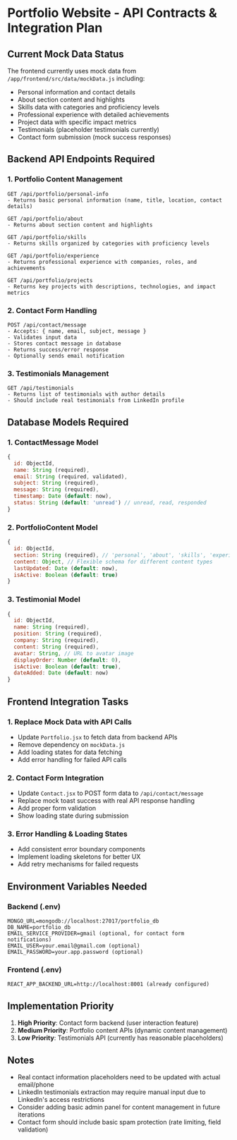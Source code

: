 # Portfolio Website - API Contracts & Integration Plan

## Current Mock Data Status
The frontend currently uses mock data from `/app/frontend/src/data/mockData.js` including:
- Personal information and contact details
- About section content and highlights
- Skills data with categories and proficiency levels
- Professional experience with detailed achievements
- Project data with specific impact metrics
- Testimonials (placeholder testimonials currently)
- Contact form submission (mock success responses)

## Backend API Endpoints Required

### 1. Portfolio Content Management
```
GET /api/portfolio/personal-info
- Returns basic personal information (name, title, location, contact details)

GET /api/portfolio/about
- Returns about section content and highlights

GET /api/portfolio/skills
- Returns skills organized by categories with proficiency levels

GET /api/portfolio/experience
- Returns professional experience with companies, roles, and achievements

GET /api/portfolio/projects 
- Returns key projects with descriptions, technologies, and impact metrics
```

### 2. Contact Form Handling
```
POST /api/contact/message
- Accepts: { name, email, subject, message }
- Validates input data
- Stores contact message in database
- Returns success/error response
- Optionally sends email notification
```

### 3. Testimonials Management
```
GET /api/testimonials
- Returns list of testimonials with author details
- Should include real testimonials from LinkedIn profile
```

## Database Models Required

### 1. ContactMessage Model
```javascript
{
  id: ObjectId,
  name: String (required),
  email: String (required, validated),
  subject: String (required),
  message: String (required),
  timestamp: Date (default: now),
  status: String (default: 'unread') // unread, read, responded
}
```

### 2. PortfolioContent Model
```javascript
{
  id: ObjectId,
  section: String (required), // 'personal', 'about', 'skills', 'experience', 'projects'
  content: Object, // Flexible schema for different content types
  lastUpdated: Date (default: now),
  isActive: Boolean (default: true)
}
```

### 3. Testimonial Model
```javascript
{
  id: ObjectId,
  name: String (required),
  position: String (required),
  company: String (required),
  content: String (required),
  avatar: String, // URL to avatar image
  displayOrder: Number (default: 0),
  isActive: Boolean (default: true),
  dateAdded: Date (default: now)
}
```

## Frontend Integration Tasks

### 1. Replace Mock Data with API Calls
- Update `Portfolio.jsx` to fetch data from backend APIs
- Remove dependency on `mockData.js` 
- Add loading states for data fetching
- Add error handling for failed API calls

### 2. Contact Form Integration
- Update `Contact.jsx` to POST form data to `/api/contact/message`
- Replace mock toast success with real API response handling
- Add proper form validation
- Show loading state during submission

### 3. Error Handling & Loading States
- Add consistent error boundary components
- Implement loading skeletons for better UX
- Add retry mechanisms for failed requests

## Environment Variables Needed

### Backend (.env)
```
MONGO_URL=mongodb://localhost:27017/portfolio_db
DB_NAME=portfolio_db
EMAIL_SERVICE_PROVIDER=gmail (optional, for contact form notifications)
EMAIL_USER=your.email@gmail.com (optional)
EMAIL_PASSWORD=your.app.password (optional)
```

### Frontend (.env)
```
REACT_APP_BACKEND_URL=http://localhost:8001 (already configured)
```

## Implementation Priority
1. **High Priority**: Contact form backend (user interaction feature)
2. **Medium Priority**: Portfolio content APIs (dynamic content management)
3. **Low Priority**: Testimonials API (currently has reasonable placeholders)

## Notes
- Real contact information placeholders need to be updated with actual email/phone
- LinkedIn testimonials extraction may require manual input due to LinkedIn's access restrictions
- Consider adding basic admin panel for content management in future iterations
- Contact form should include basic spam protection (rate limiting, field validation)